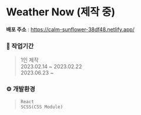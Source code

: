 # Weather Now (제작 중)
**배포 주소** : https://calm-sunflower-38df48.netlify.app/ <br />

### 💼 작업기간
> 1인 제작 <br/>
  2023.02.14 ~ 2023.02.22 <br/>
  2023.06.23 ~
  
### ⚙ 개발환경
> `React` <br/>
  `SCSS(CSS Module)`
